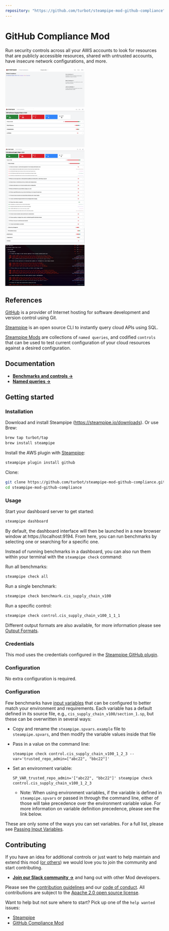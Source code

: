 ```yaml
---
repository: "https://github.com/turbot/steampipe-mod-github-compliance"
---
```


# GitHub Compliance Mod

Run security controls across all your AWS accounts to look for resources that are publicly accessible resources, shared with untrusted accounts, have insecure network configurations, and more.

<img src="https://raw.githubusercontent.com/turbot/steampipe-mod-github-compliance/main/docs/images/github_compliance_cis_v100_dashboard.png" width="50%" type="thumbnail"/>
<img src="https://raw.githubusercontent.com/turbot/steampipe-mod-github-compliance/main/docs/images/github_compliance_dashboard.png" width="50%" type="thumbnail"/>
<img src="https://raw.githubusercontent.com/turbot/steampipe-mod-github-compliance/main/docs/images/github_compliance_benchmark.png" width="50%" type="thumbnail"/>
<img src="https://raw.githubusercontent.com/turbot/steampipe-mod-github-compliance/main/docs/images/github_cis_v100_terminal.png" width="50%" type="thumbnail"/>

## References

[GitHub](https://github.com/) is a provider of Internet hosting for software development and version control using Git.

[Steampipe](https://steampipe.io) is an open source CLI to instantly query cloud APIs using SQL.

[Steampipe Mods](https://steampipe.io/docs/reference/mod-resources#mod) are collections of `named queries`, and codified `controls` that can be used to test current configuration of your cloud resources against a desired configuration.

## Documentation

- **[Benchmarks and controls →](https://hub.steampipe.io/mods/turbot/steampipe-mod-github-compliance/controls)**
- **[Named queries →](https://hub.steampipe.io/mods/turbot/steampipe-mod-github-compliance/queries)**

## Getting started

### Installation

Download and install Steampipe (https://steampipe.io/downloads). Or use Brew:

```sh
brew tap turbot/tap
brew install steampipe
```

Install the AWS plugin with [Steampipe](https://steampipe.io):

```sh
steampipe plugin install github
```

Clone:

```sh
git clone https://github.com/turbot/steampipe-mod-github-compliance.git
cd steampipe-mod-github-compliance
```

### Usage

Start your dashboard server to get started:

```sh
steampipe dashboard
```

By default, the dashboard interface will then be launched in a new browser
window at https://localhost:9194. From here, you can run benchmarks by
selecting one or searching for a specific one.

Instead of running benchmarks in a dashboard, you can also run them within your
terminal with the `steampipe check` command:

Run all benchmarks:

```sh
steampipe check all
```

Run a single benchmark:

```sh
steampipe check benchmark.cis_supply_chain_v100
```

Run a specific control:

```sh
steampipe check control.cis_supply_chain_v100_1_1_1
```

Different output formats are also available, for more information please see
[Output Formats](https://steampipe.io/docs/reference/cli/check#output-formats).

### Credentials

This mod uses the credentials configured in the [Steampipe GitHub plugin](https://hub.steampipe.io/plugins/turbot/github).

### Configuration

No extra configuration is required.

### Configuration

Few benchmarks have [input variables](https://steampipe.io/docs/using-steampipe/mod-variables) that can be configured to better match your environment and requirements. Each variable has a default defined in its source file, e.g., `cis_supply_chain_v100/section_1.sp`, but these can be overwritten in several ways:

- Copy and rename the `steampipe.spvars.example` file to `steampipe.spvars`, and then modify the variable values inside that file
- Pass in a value on the command line:

  ```shell
  steampipe check control.cis_supply_chain_v100_1_2_3 --var='trusted_repo_admin=["abc22", "bbc22"]'
  ```

- Set an environment variable:

  ```shell
  SP_VAR_trusted_repo_admin='["abc22", "bbc22"]' steampipe check control.cis_supply_chain_v100_1_2_3
  ```

  - Note: When using environment variables, if the variable is defined in `steampipe.spvars` or passed in through the command line, either of those will take precedence over the environment variable value. For more information on variable definition precedence, please see the link below.

These are only some of the ways you can set variables. For a full list, please see [Passing Input Variables](https://steampipe.io/docs/using-steampipe/mod-variables#passing-input-variables).

## Contributing

If you have an idea for additional controls or just want to help maintain and extend this mod ([or others](https://github.com/topics/steampipe-mod)) we would love you to join the community and start contributing.

- **[Join our Slack community →](https://steampipe.io/community/join)** and hang out with other Mod developers.

Please see the [contribution guidelines](https://github.com/turbot/steampipe/blob/main/CONTRIBUTING.md) and our [code of conduct](https://github.com/turbot/steampipe/blob/main/CODE_OF_CONDUCT.md). All contributions are subject to the [Apache 2.0 open source license](https://github.com/turbot/steampipe-mod-aws-compliance/blob/main/LICENSE).

Want to help but not sure where to start? Pick up one of the `help wanted` issues:

- [Steampipe](https://github.com/turbot/steampipe/labels/help%20wanted)
- [GitHub Compliance Mod](https://github.com/turbot/steampipe-mod-github-compliance/labels/help%20wanted)
